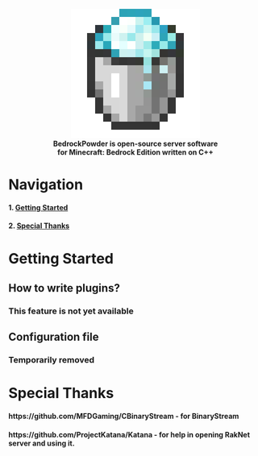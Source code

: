 <p align="center">
    <picture>
        <img src="icon.png" loading="eager" alt=""/>
    </picture>
    <br>
    <b>BedrockPowder is open-source server software</b>
    <br>
    <b>for Minecraft: Bedrock Edition written on C++</b>
</p>

<h1>Navigation</h1>
    <h4>1. <a href=README.md#getting-started>Getting Started</a></h3>
    <h4>2. <a href=README.md#special-thanks>Special Thanks</a></h3>

<h1>Getting Started</h1>
    <h2>How to write plugins?</h3>
        <h3>This feature is not yet available</h2>
    <h2>Configuration file</h2>
        <h3>Temporarily removed</h3>

<h1>Special Thanks</h1>
    <h4>https://github.com/MFDGaming/CBinaryStream - for BinaryStream</h4>
    <h4>https://github.com/ProjectKatana/Katana - for help in opening RakNet server and using it.</h4>
